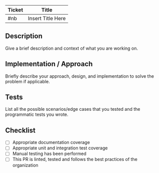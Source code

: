 | Ticket | Title             |
| ------ | ----------------- |
| #nb    | Insert Title Here |

## Description

Give a brief description and context of what you are working on.

## Implementation / Approach

Briefly describe your approach, design, and implementation to solve the problem if applicable.

## Tests

List all the possible scenarios/edge cases that you tested and the programmatic tests you wrote.

## Checklist

- [ ] Appropriate documentation coverage
- [ ] Appropriate unit and integration test coverage
- [ ] Manual testing has been performed
- [ ] This PR is linted, tested and follows the best practices of the organization
